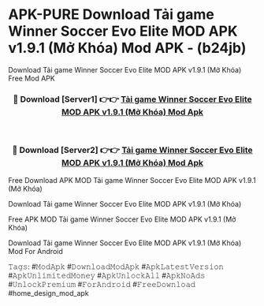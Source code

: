 # APK-PURE Download Tải game Winner Soccer Evo Elite MOD APK v1.9.1 (Mở Khóa) Mod APK - (b24jb)
Download Tải game Winner Soccer Evo Elite MOD APK v1.9.1 (Mở Khóa) Free Mod APK

<div align="center">
<h3>🔴 Download [Server1] 👉👉 <a href="https://apk-comot.site?title=Tải_game_Winner_Soccer_Evo_Elite_MOD_APK_v1.9.1_(Mở_Khóa)">Tải game Winner Soccer Evo Elite MOD APK v1.9.1 (Mở Khóa) Mod Apk</a></h3><br>

<h3>🔴 Download [Server2] 👉👉 <a href="https://apk-comot.site?title=Tải_game_Winner_Soccer_Evo_Elite_MOD_APK_v1.9.1_(Mở_Khóa)">Tải game Winner Soccer Evo Elite MOD APK v1.9.1 (Mở Khóa) Mod Apk</a></h3>
</div>


Free Download APK MOD Tải game Winner Soccer Evo Elite MOD APK v1.9.1 (Mở Khóa)

Download Tải game Winner Soccer Evo Elite MOD APK v1.9.1 (Mở Khóa) 

Free APK MOD Tải game Winner Soccer Evo Elite MOD APK v1.9.1 (Mở Khóa) 

Download Tải game Winner Soccer Evo Elite MOD APK v1.9.1 (Mở Khóa) Mod For Android

𝚃𝚊𝚐𝚜: #𝙼𝚘𝚍𝙰𝚙𝚔 #𝙳𝚘𝚠𝚗𝚕𝚘𝚊𝚍𝙼𝚘𝚍𝙰𝚙𝚔 #𝙰𝚙𝚔𝙻𝚊𝚝𝚎𝚜𝚝𝚅𝚎𝚛𝚜𝚒𝚘𝚗 #𝙰𝚙𝚔𝚄𝚗𝚕𝚒𝚖𝚒𝚝𝚎𝚍𝙼𝚘𝚗𝚎𝚢 #𝙰𝚙𝚔𝚄𝚗𝚕𝚘𝚌𝚔𝙰𝚕𝚕 #𝙰𝚙𝚔𝙽𝚘𝙰𝚍𝚜 #𝚄𝚗𝚕𝚘𝚌𝚔𝙿𝚛𝚎𝚖𝚒𝚞𝚖 #𝙵𝚘𝚛𝙰𝚗𝚍𝚛𝚘𝚒𝚍 #𝙵𝚛𝚎𝚎𝙳𝚘𝚠𝚗𝚕𝚘𝚊𝚍 #home_design_mod_apk